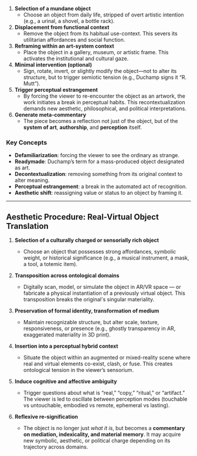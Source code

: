 
1. **Selection of a mundane object**  
   - Choose an object from daily life, stripped of overt artistic intention (e.g., a urinal, a shovel, a bottle rack).
2. **Displacement from functional context**  
   - Remove the object from its habitual use-context. This severs its utilitarian affordances and social function.
3. **Reframing within an art-system context**  
   - Place the object in a gallery, museum, or artistic frame. This activates the institutional and cultural gaze.
4. **Minimal intervention (optional)**  
   - Sign, rotate, invert, or slightly modify the object—not to alter its structure, but to trigger semiotic tension (e.g., Duchamp signs it “R. Mutt”).
5. **Trigger perceptual estrangement**  
   - By forcing the viewer to re-encounter the object as an artwork, the work initiates a break in perceptual habits. This recontextualization demands new aesthetic, philosophical, and political interpretations.
6. **Generate meta-commentary**  
   - The piece becomes a reflection not just of the object, but of the **system of art**, **authorship**, and **perception** itself.
### Key Concepts
- **Defamiliarization**: forcing the viewer to see the ordinary as strange.
- **Readymade**: Duchamp’s term for a mass-produced object designated as art.
- **Decontextualization**: removing something from its original context to alter meaning.
- **Perceptual estrangement**: a break in the automated act of recognition.
- **Aesthetic shift**: reassigning value or status to an object by framing it.


---

## **Aesthetic Procedure: Real-Virtual Object Translation**

1. **Selection of a culturally charged or sensorially rich object**  
   - Choose an object that possesses strong affordances, symbolic weight, or historical significance (e.g., a musical instrument, a mask, a tool, a totemic item).

2. **Transposition across ontological domains**  
   - Digitally scan, model, or simulate the object in AR/VR space — or fabricate a physical instantiation of a previously virtual object. This transposition breaks the original's singular materiality.

3. **Preservation of formal identity, transformation of medium**  
   - Maintain recognizable structure, but alter scale, texture, responsiveness, or presence (e.g., ghostly transparency in AR, exaggerated materiality in 3D print).

4. **Insertion into a perceptual hybrid context**  
   - Situate the object within an augmented or mixed-reality scene where real and virtual elements co-exist, clash, or fuse. This creates ontological tension in the viewer’s sensorium.

5. **Induce cognitive and affective ambiguity**  
   - Trigger questions about what is “real,” “copy,” “ritual,” or “artifact.” The viewer is led to oscillate between perception modes (touchable vs untouchable, embodied vs remote, ephemeral vs lasting).

6. **Reflexive re-signification**  
   - The object is no longer just *what it is*, but becomes a **commentary on mediation, indexicality, and material memory**. It may acquire new symbolic, aesthetic, or political charge depending on its trajectory across domains.